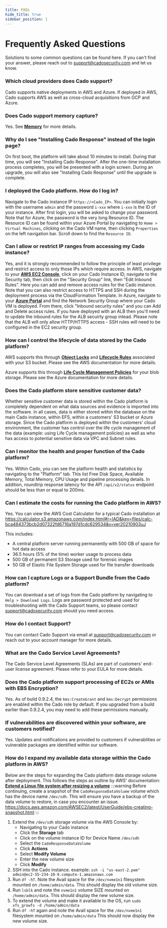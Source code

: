 ```yaml
---
title: FAQs
hide_title: true
sidebar_position: 1
---
```


# Frequently Asked Questions
Solutions to some common questions can be found here.  If you can't find your answer, please reach out to support@cadosecurity.com and let us know.

### Which cloud providers does Cado support?
Cado supports native deployments in AWS and Azure.  If deployed in AWS, Cado supports AWS as well as cross-cloud acquisitions from GCP and Azure.

### Does Cado support memory capture?
Yes.  See **[Memory](../cado-response/discovery-import/import/data-types/memory.md)** for more details.

### Why do I see "Installing Cado Response" instead of the login page?
On first boot, the platform will take about 10 minutes to install.  During that time, you will see "Installing Cado Response".  After the one-time installation process completes, you will be presented with a login screen.  During an upgrade, you will also see "Installing Cado Response" until the upgrade is complete.

### I deployed the Cado platform. How do I log in?
Navigate to the Cado instance IP `https://<Cado_IP>`. You can initially login with the username `admin` and the password `i-xxx` where `i-xxx` is the ID of your instance.  After first login, you will be asked to change your password.  Note that for Azure, the password is the very long Resource ID.  The Resource ID can be found within your Azure Portal by navigating to `Home > Virtual Machines`, clicking on the Cado VM name, then clicking `Properties` on the left navigation bar.  Scroll down to find the `Resource ID`.

### Can I allow or restrict IP ranges from accessing my Cado instance?
Yes, and it is strongly recommended to follow the principle of least privilege and restrict access to only those IPs which require access.  In AWS, navigate to your **[AWS EC2 Console](https://console.aws.amazon.com/ec2)**, click on your Cado Instance ID, navigate to the Security tab, then click on the "Security Group" link, then "Edit Inbound Rules". Here you can add and remove access rules for the Cado instance.  Note that you can also restrict access to HTTPS and SSH during the deployment process via the CloudFormation Template. In Azure, navigate to your **[Azure Portal](https://portal.azure.com/)** and find the Network Security Group where your Cado VM is deployed.  From there, click "Inbound security rules" and you can Add and Delete access rules. If you have deployed with an ALB then you'll need to update the inbound rules for the ALB secuirty group intead. Please note that the ALB will only allow HTTP/HTTPS access - SSH rules will need to be configured in the EC2 security group.

### How can I control the lifecycle of data stored by the Cado platform?
AWS supports this through **[Object Locks](https://docs.aws.amazon.com/AmazonS3/latest/userguide/object-lock.html)** and **[Lifecycle Rules](https://docs.aws.amazon.com/console/s3/lifecyclerules)** associated with your S3 bucket.  Please see the AWS documentation for more details.

Azure supports this through **[Life Cycle Management Policies](https://docs.microsoft.com/en-us/azure/storage/blobs/lifecycle-management-overview)** for your blob storage.  Please see the Azure documentation for more details.

### Does the Cado platform store sensitive customer data?
Whether sensitive customer data is stored within the Cado platform is completely dependent on what data sources and evidence is imported into the software.  In all cases, data is either stored within the database on the main Cado instance, within EFS, within a customers' S3 bucket or  Azure storage.  Since the Cado platform is deployed within the customers' cloud environment, the customer has control over the life cycle management of the data (example: using Life Cycle management policies) as well as who has access to potential sensitive data via VPC and Subnet rules.

### Can I monitor the health and proper function of the Cado platform?
Yes. Within Cado, you can see the platform health and statistics by navigating to the "Platform" tab.  This list Free Disk Space, Available Memory, Total Memory, CPU Usage and pipeline processing details.  In addition, roundtrip response latency for the API `/api/v2/status` endpoint should be less than or equal to 200ms.

### Can I estimate the costs for running the Cado platform in AWS?
Yes. You can view the AWS Cost Calculator for a typical Cado installation at https://calculator.s3.amazonaws.com/index.html#r=IAD&key=files/calc-bca484373bcb2d07322fd6716a197d1cdc629534&v=ver20210903uJ

This includes: 
- A central platform server running permanently with 500 GB of space for hot data access
- 36.5 hours (5% of the time) worker usage to process data
- 500 GB of permanent S3 Storage used for forensic images
- 50 GB of Elastic File System Storage used for file transfer downloads

### How can I capture Logs or a Support Bundle from the Cado platform?
You can download a set of logs from the Cado platform by navigating to `Help > Download Logs`.  Logs are password protected and used for troubleshooting with the Cado Support teams, so please contact support@cadosecurity.com should you need access.

### How do I contact Support?
You can contact Cado Support via email at support@cadosecurity.com or reach out to your account manager for more details.

### What are the Cado Service Level Agreements?
The Cado Service Level Agreements (SLAs) are part of customers' end-user license agreement.  Please refer to your EULA for more details.

### Does the Cado platform support processing of EC2s or AMIs with EBS Encryption?
Yes. As of build 0.9.2.4, the `kms:CreateGrant` and `kms:Decrypt` permissions are enabled within the Cado role by default. If you upgraded from a build earlier than 0.9.2.4, you may need to add these permissions manually.

### If vulnerabilities are discovered within your software, are customers notified?
Yes. Updates and notifications are provided to customers if vulnerablities or vulnerable packages are identified within our software.

### How do I expand my available data storage within the Cado platform in AWS?
Below are the steps for expanding the Cado platform data storage volume after deployment.  This follows the steps as outline by AWS' documentation: **[Extend a Linux file system after resizing a volume](https://docs.aws.amazon.com/AWSEC2/latest/UserGuide/recognize-expanded-volume-linux.html)**
:::warning
Before continuing, create a snapshot of the `CadoResponseDataVolume` volume which has the device name `/dev/sdh`.  This will ensure you have a backup of the data volume to restore, in case you encounter an issue. https://docs.aws.amazon.com/AWSEC2/latest/UserGuide/ebs-creating-snapshot.html
:::
1. Extend the `/dev/sdh` storage volume via the AWS Console by: 
	- Navigating to your Cado instance
	- Click the **Storage** tab
	- Click on the volume instance ID for Device Name `/dev/sdh`
	- Select the `CadoResponseDataVolume`
	- Click **Actions**
	- Select **Modify Volume**
	- Enter the new volume size
	- Click **Modify**
2. SSH into the Cado instance. example: `ssh -i "us-east-2.pem" admin@ec2-55-234-10-9.compute-1.amazonaws.com`
3. Run `df -hT`. Note the Avail space for the `/dev/nvme1n1` filesystem mounted on `/home/admin/data`. This should display the old volume size.
4. Run `lsblk` and note the `nvme1n1` volume SIZE mounted on `/home/admin/data`. This should display the new volume size.
5. To extend the volume and make it available to the OS, run `sudo xfs_growfs -d /home/admin/data`
6. Run `df -hT` again and note the Avail space for the `/dev/nvme1n1` filesystem mounted on `/home/admin/data` This should now display the new volume size.